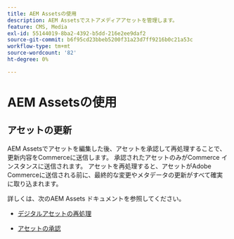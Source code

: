 ```yaml
---
title: AEM Assetsの使用
description: AEM Assetsでストアメディアアセットを管理します。
feature: CMS, Media
exl-id: 55144019-8ba2-4392-b5dd-216e2ee9daf2
source-git-commit: b6f95cd23bbeb5200f31a23d7ff9216b0c21a53c
workflow-type: tm+mt
source-wordcount: '82'
ht-degree: 0%

---
```


# AEM Assetsの使用

<!--In ACAP-844, this topic was linked to from the Commerce Admin products images and videos when the Assets integration is enabled. If the URL to the topic changes, be sure to add a redirect.-->

## アセットの更新

AEM Assetsでアセットを編集した後、アセットを承認して再処理することで、更新内容をCommerceに送信します。 承認されたアセットのみがCommerce インスタンスに送信されます。 アセットを再処理すると、アセットがAdobe Commerceに送信される前に、最終的な変更やメタデータの更新がすべて確実に取り込まれます。

詳しくは、次のAEM Assets ドキュメントを参照してください。

- [ デジタルアセットの再処理 ](https://experienceleague.adobe.com/en/docs/experience-manager-cloud-service/content/assets/manage/reprocessing)

- [ アセットの承認 ](https://experienceleague.adobe.com/en/docs/experience-manager-cloud-service/content/assets/dynamicmedia/dynamic-media-open-apis/approve-assets)
